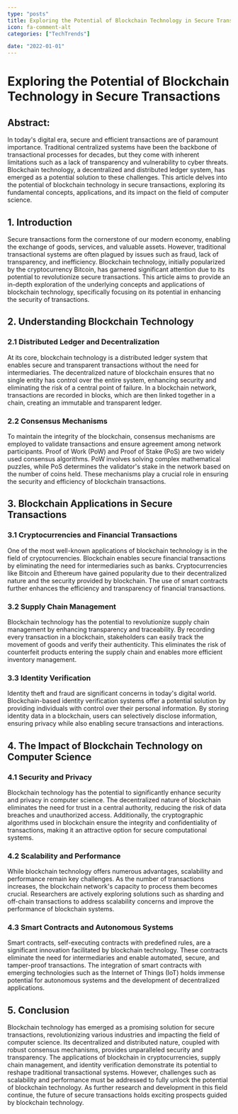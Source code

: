 ```yaml
---
type: "posts"
title: Exploring the Potential of Blockchain Technology in Secure Transactions
icon: fa-comment-alt
categories: ["TechTrends"]

date: "2022-01-01"
---
```




# Exploring the Potential of Blockchain Technology in Secure Transactions

## Abstract:
In today's digital era, secure and efficient transactions are of paramount importance. Traditional centralized systems have been the backbone of transactional processes for decades, but they come with inherent limitations such as a lack of transparency and vulnerability to cyber threats. Blockchain technology, a decentralized and distributed ledger system, has emerged as a potential solution to these challenges. This article delves into the potential of blockchain technology in secure transactions, exploring its fundamental concepts, applications, and its impact on the field of computer science.

## 1. Introduction
Secure transactions form the cornerstone of our modern economy, enabling the exchange of goods, services, and valuable assets. However, traditional transactional systems are often plagued by issues such as fraud, lack of transparency, and inefficiency. Blockchain technology, initially popularized by the cryptocurrency Bitcoin, has garnered significant attention due to its potential to revolutionize secure transactions. This article aims to provide an in-depth exploration of the underlying concepts and applications of blockchain technology, specifically focusing on its potential in enhancing the security of transactions.

## 2. Understanding Blockchain Technology
### 2.1 Distributed Ledger and Decentralization
At its core, blockchain technology is a distributed ledger system that enables secure and transparent transactions without the need for intermediaries. The decentralized nature of blockchain ensures that no single entity has control over the entire system, enhancing security and eliminating the risk of a central point of failure. In a blockchain network, transactions are recorded in blocks, which are then linked together in a chain, creating an immutable and transparent ledger.

### 2.2 Consensus Mechanisms
To maintain the integrity of the blockchain, consensus mechanisms are employed to validate transactions and ensure agreement among network participants. Proof of Work (PoW) and Proof of Stake (PoS) are two widely used consensus algorithms. PoW involves solving complex mathematical puzzles, while PoS determines the validator's stake in the network based on the number of coins held. These mechanisms play a crucial role in ensuring the security and efficiency of blockchain transactions.

## 3. Blockchain Applications in Secure Transactions
### 3.1 Cryptocurrencies and Financial Transactions
One of the most well-known applications of blockchain technology is in the field of cryptocurrencies. Blockchain enables secure financial transactions by eliminating the need for intermediaries such as banks. Cryptocurrencies like Bitcoin and Ethereum have gained popularity due to their decentralized nature and the security provided by blockchain. The use of smart contracts further enhances the efficiency and transparency of financial transactions.

### 3.2 Supply Chain Management
Blockchain technology has the potential to revolutionize supply chain management by enhancing transparency and traceability. By recording every transaction in a blockchain, stakeholders can easily track the movement of goods and verify their authenticity. This eliminates the risk of counterfeit products entering the supply chain and enables more efficient inventory management.

### 3.3 Identity Verification
Identity theft and fraud are significant concerns in today's digital world. Blockchain-based identity verification systems offer a potential solution by providing individuals with control over their personal information. By storing identity data in a blockchain, users can selectively disclose information, ensuring privacy while also enabling secure transactions and interactions.

## 4. The Impact of Blockchain Technology on Computer Science
### 4.1 Security and Privacy
Blockchain technology has the potential to significantly enhance security and privacy in computer science. The decentralized nature of blockchain eliminates the need for trust in a central authority, reducing the risk of data breaches and unauthorized access. Additionally, the cryptographic algorithms used in blockchain ensure the integrity and confidentiality of transactions, making it an attractive option for secure computational systems.

### 4.2 Scalability and Performance
While blockchain technology offers numerous advantages, scalability and performance remain key challenges. As the number of transactions increases, the blockchain network's capacity to process them becomes crucial. Researchers are actively exploring solutions such as sharding and off-chain transactions to address scalability concerns and improve the performance of blockchain systems.

### 4.3 Smart Contracts and Autonomous Systems
Smart contracts, self-executing contracts with predefined rules, are a significant innovation facilitated by blockchain technology. These contracts eliminate the need for intermediaries and enable automated, secure, and tamper-proof transactions. The integration of smart contracts with emerging technologies such as the Internet of Things (IoT) holds immense potential for autonomous systems and the development of decentralized applications.

## 5. Conclusion
Blockchain technology has emerged as a promising solution for secure transactions, revolutionizing various industries and impacting the field of computer science. Its decentralized and distributed nature, coupled with robust consensus mechanisms, provides unparalleled security and transparency. The applications of blockchain in cryptocurrencies, supply chain management, and identity verification demonstrate its potential to reshape traditional transactional systems. However, challenges such as scalability and performance must be addressed to fully unlock the potential of blockchain technology. As further research and development in this field continue, the future of secure transactions holds exciting prospects guided by blockchain technology.